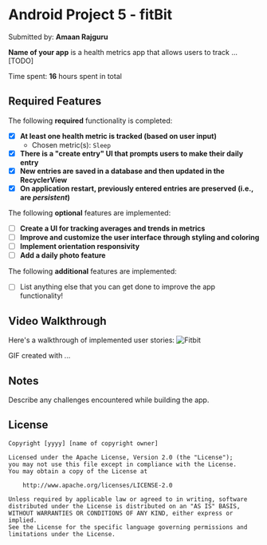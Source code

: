 # Android Project 5 - fitBit

Submitted by: **Amaan Rajguru**

**Name of your app** is a health metrics app that allows users to track ... [TODO] 

Time spent: **16** hours spent in total

## Required Features

The following **required** functionality is completed:

- [X] **At least one health metric is tracked (based on user input)**
  - Chosen metric(s): `Sleep`
- [X] **There is a "create entry" UI that prompts users to make their daily entry**
- [X] **New entries are saved in a database and then updated in the RecyclerView**
- [X] **On application restart, previously entered entries are preserved (i.e., are *persistent*)**
 
The following **optional** features are implemented:

- [ ] **Create a UI for tracking averages and trends in metrics**
- [ ] **Improve and customize the user interface through styling and coloring**
- [ ] **Implement orientation responsivity**
- [ ] **Add a daily photo feature**

The following **additional** features are implemented:

- [ ] List anything else that you can get done to improve the app functionality!

## Video Walkthrough

Here's a walkthrough of implemented user stories:
![Fitbit](https://user-images.githubusercontent.com/99455992/222555862-94e7af2c-6fd0-45b0-984c-be4627ecb3aa.gif)


GIF created with ...  
<!-- Recommend
[ScreenToGif](https://www.screentogif.com/) for Windows
-->

## Notes

Describe any challenges encountered while building the app.

## License

    Copyright [yyyy] [name of copyright owner]

    Licensed under the Apache License, Version 2.0 (the "License");
    you may not use this file except in compliance with the License.
    You may obtain a copy of the License at

        http://www.apache.org/licenses/LICENSE-2.0

    Unless required by applicable law or agreed to in writing, software
    distributed under the License is distributed on an "AS IS" BASIS,
    WITHOUT WARRANTIES OR CONDITIONS OF ANY KIND, either express or implied.
    See the License for the specific language governing permissions and
    limitations under the License.
